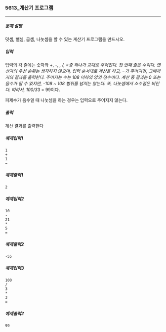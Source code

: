 ### 5613_계산기 프로그램
***

##### 문제 설명
덧셈, 뺄셈, 곱셈, 나눗셈을 할 수 있는 계산기 프로그램을 만드시오.

##### 입력
입력의 각 줄에는 숫자와 +, -, *, /, =중 하나가 교대로 주어진다. 첫 번째 줄은 수이다. 연산자의 우선 순위는 생각하지 않으며, 입력 순서대로 계산을 하고, =가 주어지면, 그때까지의 결과를 출력한다. 주어지는 수는 108 이하의 양의 정수이다. 계산 중 결과는 0 또는 음수가 될 수 있지만, -108 ~ 108 범위를 넘지는 않는다. 또, 나눗셈에서 소수점은 버린다. 따라서, 100/3*3 = 99이다.

피제수가 음수일 때 나눗셈을 하는 경우는 입력으로 주어지지 않는다.

##### 출력
계산 결과를 출력한다 


##### 예제입력1
```
1
+
1
=
```
##### 예제출력1
```
2
```

##### 예제입력2
```
10
-
21
*
5
=
```
##### 예제출력2
```
-55
```

##### 예제입력3
```
100
/
3
*
3
=
```
##### 예제출력2
```
99
```